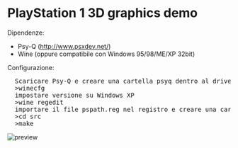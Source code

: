 # PlayStation 1 3D graphics demo

Dipendenze:
- Psy-Q (http://www.psxdev.net/)
- Wine (oppure compatibile con Windows 95/98/ME/XP 32bit)

Configurazione:
<pre>
  Scaricare Psy-Q e creare una cartella psyq dentro al drive C di wine con le relative cartelle include, lib e bin.
  >winecfg
  impostare versione su Windows XP
  >wine regedit
  importare il file pspath.reg nel registro e creare una cartella TMP nel drive C di wine "C:\TEMP"
  >cd src
  >make
</pre>

![preview](https://user-images.githubusercontent.com/8449266/82376024-c6e95480-9a21-11ea-9827-915922b95ac5.gif)
